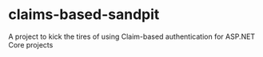 # claims-based-sandpit
A project to kick the tires of using Claim-based authentication for ASP.NET Core projects
